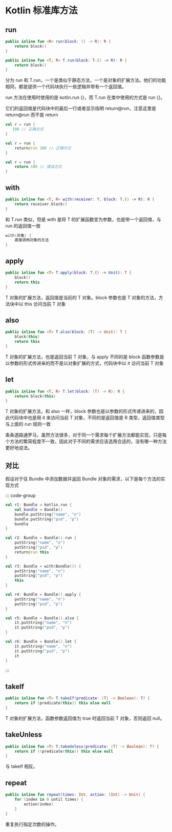 # Kotlin 标准库方法

## run

```kotlin
public inline fun <R> run(block: () -> R): R {
    return block()
}

public inline fun <T, R> T.run(block: T.() -> R): R {
    return block()
}
```

分为 run 和 T.run，一个是类似于静态方法，一个是对象的扩展方法。他们的功能相同，都是提供一个代码块执行一些逻辑并带有一个返回值。

run 方法在使用时使用的是 kotlin.run {}，而 T.run 在类中使用的方式是 run {}。

它们的返回值是代码块中的最后一行或者显示指明 return@run，注意这里是 return@run 而不是 return

```kotlin
val r = run {
   100 // 正确方式
}

val r = run {
    return@run 100 // 正确方式
}

val r = run {
    return 100 // 错误方式
}
```

## with

```kotlin
public inline fun <T, R> with(receiver: T, block: T.() -> R): R {
    return receiver.block()
}
```

和 T.run 类似，但是 with 是将 T 的扩展函数变为参数，也是带一个返回值，与 run 的返回值一致

```kotlin
with(对象) {
    直接调用对象的方法
}
```

## apply

```kotlin
public inline fun <T> T.apply(block: T.() -> Unit): T {
    block()
    return this
}
```

T 对象的扩展方法，返回值是当前的 T 对象。block 参数也是 T 对象的方法，方法块中以 this 访问当前 T 对象

## also

```kotlin
public inline fun <T> T.also(block: (T) -> Unit): T {
    block(this)
    return this
}
```

T 对象的扩展方法，也是返回当前 T 对象，与 apply 不同的是 block 函数参数是以参数的形式传进来的而不是以对象扩展的方式，代码块中以 it 访问当前 T 对象

## let

```kotlin
public inline fun <T, R> T.let(block: (T) -> R): R {
    return block(this)
}
```

T 对象的扩展方法，和 also 一样，block 参数也是以参数的形式传递进来的，因此代码块中也是用 it 来访问当前 T 对象，不同的是返回值是 R 类型，返回值类型与上面的 run 规则一致

条条道路通罗马，虽然方法很多，对于同一个需求每个扩展方法都能实现，只是每个方法的繁简程度不一致，因此对于不同的需求应该选用合适的，没有哪一种方法更好地说法。

## 对比

假设对于往 Bundle 中添加数据并返回 Bundle 对象的需求，以下是每个方法的实现方式

::: code-group

```kotlin [run]
val r1: Bundle = kotlin.run {
    val bundle = Bundle()
    bundle.putString("name", "n")
    bundle.putString("psd", "p")
    bundle
}
```

```kotlin [T.run]
val r2: Bundle = Bundle().run {
    putString("name", "n")
    putString("psd", "p")
    return@run this
}
```

```kotlin [with]
val r3: Bundle = with(Bundle()) {
    putString("name", "n")
    putString("psd", "p")
    this
}
```

```kotlin [apply]
val r4: Bundle = Bundle().apply {
    putString("name", "n")
    putString("psd", "p")
}
```

```kotlin [also]
val r5: Bundle = Bundle().also {
    it.putString("name", "n")
    it.putString("psd", "p")
}
```

```kotlin [let]
val r6: Bundle = Bundle().let {
    it.putString("name", "n")
    it.putString("psd", "p")
    it
}
```

:::

## takeIf

```kotlin
public inline fun <T> T.takeIf(predicate: (T) -> Boolean): T? {
    return if (predicate(this)) this else null
}
```

T 对象的扩展方法，函数参数返回值为 true 时返回当前 T 对象，否则返回 null。

## takeUnless

```kotlin
public inline fun <T> T.takeUnless(predicate: (T) -> Boolean): T? {
    return if (!predicate(this)) this else null
}
```

与 takeIf 相反。

## repeat

```kotlin
public inline fun repeat(times: Int, action: (Int) -> Unit) {
    for (index in 0 until times) {
        action(index)
    }
}
```

重复执行指定次数的操作。
